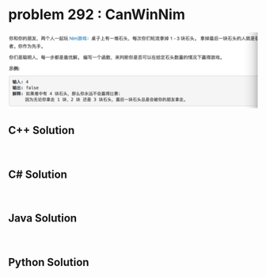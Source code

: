 
# problem 292 : CanWinNim

<img src="https://github.com/Peefy/PeefyLeetCode/blob/master/doc/201-300/292.CanWinNim/problem.png"/>

## C++ Solution

```c++



```

## C# Solution

```csharp



```

## Java Solution

```java



```

## Python Solution

```python



```




